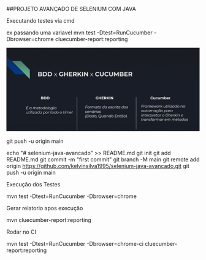 ##PROJETO AVANÇADO DE SELENIUM COM JAVA

Executando testes via cmd

ex passando uma variavel 
mvn test -Dtest=RunCucumber -Dbrowser=chrome cluecumber-report:reporting

![img_1.png](img_1.png)


git push -u origin main

echo "# selenium-java-avancado" >> README.md
git init
git add README.md
git commit -m "first commit"
git branch -M main
git remote add origin https://github.com/kelvinsilva1995/selenium-java-avancado.git
git push -u origin main


Execução dos Testes

mvn test -Dtest=RunCucumber -Dbrowser=chrome

Gerar relatorio apos execução

mvn cluecumber-report:reporting

Rodar no CI

mvn test -Dtest=RunCucumber -Dbrowser=chrome-ci cluecumber-report:reporting
